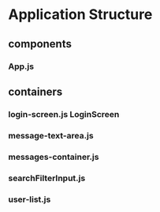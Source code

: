 # Application Structure

## components
### App.js

## containers
### login-screen.js LoginScreen
### message-text-area.js
### messages-container.js
### searchFilterInput.js
### user-list.js
